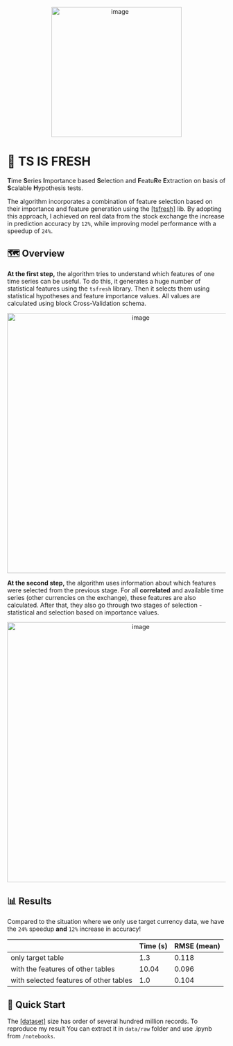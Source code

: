 <p align="center">
  <img width="300" alt="image" src="https://user-images.githubusercontent.com/58306690/214125963-d325c142-ab10-4cbc-a60a-862ca911343a.png">
</p>

# 🍹 TS IS FRESH

**T**ime **S**eries **I**mportance based **S**election and **F**eatu**R**e **E**xtraction on basis of **S**calable **H**ypothesis tests. 

The algorithm incorporates a combination of feature selection based on their
importance and feature generation using the [[tsfresh]](https://github.com/blue-yonder/tsfresh) lib.
By adopting this approach, I achieved on real data from the stock exchange the increase in prediction 
accuracy by `12%`, while improving model performance with a speedup of `24%`.

## 🗺️ Overview 

**At the first step,** the algorithm tries to understand which features of one time series can be useful.
To do this, it generates a huge number of statistical features using the ``tsfresh`` library. 
Then it selects them using statistical hypotheses and feature importance values.
All values are calculated using block Cross-Validation schema.

<p align="center">
  <img width="600" alt="image" src="https://user-images.githubusercontent.com/58306690/213933487-bb2b0480-cd81-4bd1-add0-1669e35cda35.svg">
</p>




**At the second step,** the algorithm uses information about which features were selected from the previous stage. 
For all **correlated** and available time series (other currencies on the exchange), these features are also calculated. 
After that, they also go through two stages of selection - statistical and selection based on importance values.

<p align="center">
  <img width="600" alt="image" src="https://user-images.githubusercontent.com/58306690/213933493-de89a076-dd81-495d-a374-bff49600cd77.svg">
</p>


## 📊 Results

Compared to the situation where we only use target currency data, we have the `24%` speedup **and** `12%` increase in accuracy!

|                   |Time (s)|RMSE (mean)|
|-------------------|--------|---------|
|only target table  |1.3     |0.118    |
|with the features of other tables|10.04   |0.096    |
|with selected features of other tables|1.0     |0.104    |


## 🚀 Quick Start

The [[dataset]](https://drive.google.com/file/d/10cPodvJYP7MEM_6XfAMF99YiDlDxv8wL/view) size has order of several hundred million records.
To reproduce my result You can extract it in `data/raw` folder and use .ipynb from `/notebooks`.
